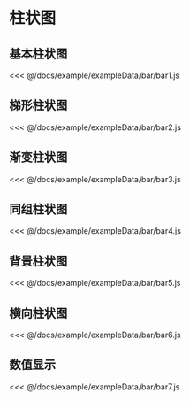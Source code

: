 # 柱状图

## 基本柱状图

<demo :option="bar1" />

<fold-box>
<<< @/docs/example/exampleData/bar/bar1.js
</fold-box>

## 梯形柱状图

<demo :option="bar2" />

<fold-box>
<<< @/docs/example/exampleData/bar/bar2.js
</fold-box>

## 渐变柱状图

<demo :option="bar3" />

<fold-box>
<<< @/docs/example/exampleData/bar/bar3.js
</fold-box>

## 同组柱状图

<demo :option="bar4" />

<fold-box>
<<< @/docs/example/exampleData/bar/bar4.js
</fold-box>

## 背景柱状图

<demo :option="bar5" />

<fold-box>
<<< @/docs/example/exampleData/bar/bar5.js
</fold-box>

## 横向柱状图

<demo :option="bar6" />

<fold-box>
<<< @/docs/example/exampleData/bar/bar6.js
</fold-box>

## 数值显示

<demo :option="bar7" />

<fold-box>
<<< @/docs/example/exampleData/bar/bar7.js
</fold-box>

<script>
import bar1 from './exampleData/bar/bar1.js'
import bar2 from './exampleData/bar/bar2.js'
import bar3 from './exampleData/bar/bar3.js'
import bar4 from './exampleData/bar/bar4.js'
import bar5 from './exampleData/bar/bar5.js'
import bar6 from './exampleData/bar/bar6.js'
import bar7 from './exampleData/bar/bar7.js'

export default {
  data () {
    return {
      bar1,
      bar2,
      bar3,
      bar4,
      bar5,
      bar6,
      bar7
    }
  }
}
</script>